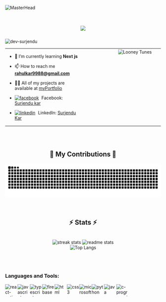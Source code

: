 ![MasterHead](https://mir-s3-cdn-cf.behance.net/project_modules/max_1200/79731568097599.5b50bca477735.jpg)

<h1 align="center">
    <img src="https://readme-typing-svg.herokuapp.com/?font=Righteous&size=35&center=true&vCenter=true&width=600&height=70&duration=5000&lines=Hi+There!+👋;+I'm+Surjendu+kar😊;+A+Passionate+Frontend+Developer👨‍💻;" />
</h1>
<!-- <br/> -->

<div align="center">
<!--     <img width="45%" height="250px" src="https://c.tenor.com/NOYF3f82b_gAAAAC/programmer.gif" alt="Programmer GIF"> -->
</div>
<!-- <br/> -->

<p align="left"> <img src="https://komarev.com/ghpvc/?username=dev-surjendu&label=Profile%20views&color=0e75b6&style=flat" alt="dev-surjendu" /> </p>

<table>
  <tr>
    <td valign="top" width="50%">

- 🌱 I’m currently learning **Next js**
- 📫 How to reach me **rahulkar9988@gmail.com**
- 👨‍💻 All of my projects are available at [myPortfolio](https://itsmyreact-portfolio.vercel.app/)
- [<img src="https://img.icons8.com/color/48/000000/facebook.png" alt="facebook" width="20" height="20" style="vertical-align: text-bottom; margin-right: 5px;"/>](https://www.facebook.com/rk.kar.313) Facebook: [Surjendu kar](https://www.facebook.com/rk.kar.313)
- [<img src="https://img.icons8.com/color/48/000000/linkedin.png" alt="linkedin" width="20" height="20" style="vertical-align: text-bottom; margin-right: 5px;"/>](https://www.linkedin.com/in/surjendu-kar/) LinkedIn: [Surjendu Kar](https://www.linkedin.com/in/surjendu-kar/)

    </td>
    <td valign="top" width="50%">
      <div align="right">
    <img width="80%"  src="https://media.giphy.com/media/RbDKaczqWovIugyJmW/giphy.gif" alt="Looney Tunes" />&nbsp;&nbsp;&nbsp;&nbsp;&nbsp;&nbsp;
      </div>
    </td>
  </tr>
</table>

 <br/>
 <br/>
<div align="center">
  <h2>🐍 My Contributions 🐍</h2>
 
<img alt="snake eating my contributions" src="https://raw.githubusercontent.com/Surjendu-kar/Surjendu-kar/output/github-contribution-grid-snake-dark.svg" />
<br/><br/>
</div>

<br/>
<h2 align="center">⚡ Stats ⚡</h2>
<br>

<div align=center>
  <img width=390 src="https://github-readme-streak-stats.herokuapp.com/?user=Surjendu-kar&theme=react&border_radius=10" alt="streak stats"/>
  <img width=390 src="https://github-readme-stats.vercel.app/api?username=Surjendu-kar&theme=react&rank_icon=github&border_radius=10" alt="readme stats" />
    <br/>
   <img src="https://github-readme-stats.vercel.app/api/top-langs/?username=Surjendu-kar&theme=tokyonight" alt="Top Langs" />  
</div>
<br clear="left"/>
<br/>
<br/>

<!-- ![Dev-Surjendu's Streak](https://github-readme-streak-stats.herokuapp.com/?user=Dev-Surjendu&theme=vue-dark&hide_border=false)  recent-->


### Languages and Tools:

[<img align="left" src="https://img.icons8.com/color/48/000000/react-native.png" alt="react-native" width="40" height="40"/>](https://reactnative.dev/)
[<img align="left" src="https://img.icons8.com/color/48/000000/javascript.png" alt="javascript" width="40" height="40"/>](https://www.javascript.com/)
[<img align="left" src="https://img.icons8.com/color/48/000000/typescript.png" alt="typescript" width="40" height="40"/>](https://www.typescriptlang.org/)
[<img align="left" src="https://img.icons8.com/color/48/000000/firebase.png" alt="firebase" width="40" height="40"/>](https://firebase.google.com/)
[<img align="left" src="https://img.icons8.com/color/48/000000/html.png" alt="html" width="40" height="40"/>](https://icons8.com/icon/20909/html-5)
[<img align="left" src="https://img.icons8.com/color/48/000000/css3.png" alt="css3" width="40" height="40"/>](https://www.w3.org/Style/CSS/)
[<img align="left" src="https://img.icons8.com/color/48/000000/microsoft-access-2019.png" alt="microsoft-access" width="40" height="40"/>](https://www.microsoft.com/access)
[<img align="left" src="https://img.icons8.com/color/48/000000/python.png" alt="python" width="40" height="40"/>](https://www.python.org/)
[<img align="left" src="https://img.icons8.com/color/48/000000/java-coffee-cup-logo.png" alt="java" width="40" height="40"/>](https://www.java.com/)
[<img align="left" src="https://img.icons8.com/color/48/000000/c-programming.png" alt="c-programming" width="40" height="40"/>](https://www.cprogramming.com/)

